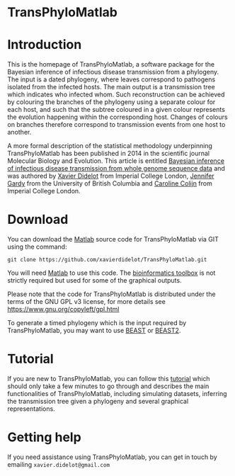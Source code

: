 # TransPhyloMatlab
# Introduction #

This is the homepage of TransPhyloMatlab, a software package for the Bayesian inference of infectious disease transmission from a phylogeny. The input is a dated phylogeny, where leaves correspond to pathogens isolated from the infected hosts. The main output is a transmission tree which indicates who infected whom. Such reconstruction can be achieved by colouring the branches of the phylogeny using a separate colour for each host, and such that the subtree coloured in a given colour represents the evolution happening within the corresponding host. Changes of colours on branches therefore correspond to transmission events from one host to another.

A more formal description of the statistical methodology underpinning TransPhyloMatlab has been published in 2014 in the scientific journal Molecular Biology and Evolution. This article is entitled [Bayesian inference of infectious disease transmission from whole genome sequence data](http://biorxiv.org/content/early/2013/12/16/001388) and was authored by [Xavier Didelot](http://www.xavierdidelot.xtreemhost.com/)  from Imperial College London, [Jennifer Gardy](http://jennifergardy.com/) from the University of British Columbia and [Caroline Colijn](http://www.imperial.ac.uk/AP/faces/pages/read/Home.jsp?person=c.colijn) from Imperial College London.

# Download #

You can download the [Matlab](http://www.mathworks.co.uk/products/matlab/) source code for TransPhyloMatlab via GIT using the command:
```
git clone https://github.com/xavierdidelot/TransPhyloMatlab.git
```

You will need [Matlab](http://www.mathworks.co.uk/products/matlab/) to use this code. The [bioinformatics toolbox](http://www.mathworks.co.uk/products/bioinfo/) is not strictly required but used for some of the graphical outputs.

Please note that the code for TransPhyloMatlab is distributed under the terms of the GNU GPL v3 license, for more details see https://www.gnu.org/copyleft/gpl.html

To generate a timed phylogeny which is the input required by TransPhyloMatlab, you may want to use [BEAST](http://beast.bio.ed.ac.uk/) or [BEAST2](http://www.beast2.org/wiki/index.php/Main_Page).

# Tutorial #

If you are new to TransPhyloMatlab, you can follow this [tutorial](https://github.com/xavierdidelot/TransPhyloMatlab/wiki/Tutorial) which should only take a few minutes to go through and describes the main functionalities of TransPhyloMatlab, including simulating datasets, inferring the transmission tree given a phylogeny and several graphical representations.

# Getting help #

If you need assistance using TransPhyloMatlab, you can get in touch by emailing `xavier.didelot@gmail.com`

